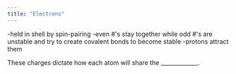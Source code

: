 ```yaml
---
title: "Electrons"
---
```

-held in shell by spin-pairing
-even #'s stay together while odd #'s are unstable and try to create covalent bonds to become stable
-protons attract them

These charges dictate how each atom will share the _____________.

